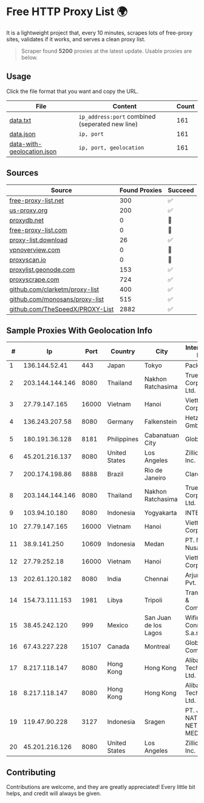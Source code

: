 
# Free HTTP Proxy List 🌍

It is a lightweight project that, every 10 minutes, scrapes lots of free-proxy sites, validates if it works, and serves a clean proxy list.


> Scraper found **5200** proxies at the latest update. Usable proxies are below.

## Usage

Click the file format that you want and copy the URL.


|File|Content|Count|
|----|-------|-----|
|[data.txt](https://raw.githubusercontent.com/themiralay/Proxy-List-World/master/data.txt)|`ip_address:port` combined (seperated new line)|161|
|[data.json](https://raw.githubusercontent.com/themiralay/Proxy-List-World/master/data.json)|`ip, port`|161|
|[data-with-geolocation.json](https://raw.githubusercontent.com/themiralay/Proxy-List-World/master/data-with-geolocation.json)|`ip, port, geolocation`|161|

## Sources

|Source|Found Proxies|Succeed|
|------|-------------|-------|
|[free-proxy-list.net](https://free-proxy-list.net)|300|✅|
|[us-proxy.org](https://www.us-proxy.org)|200|✅|
|[proxydb.net](http://proxydb.net)|0|🚫|
|[free-proxy-list.com](https://free-proxy-list.com/?page=&port=&type%5B%5D=http&type%5B%5D=https&up_time=0&search=Search)|0|🚫|
|[proxy-list.download](https://www.proxy-list.download/HTTP)|26|✅|
|[vpnoverview.com](https://vpnoverview.com/privacy/anonymous-browsing/free-proxy-servers)|0|🚫|
|[proxyscan.io](https://www.proxyscan.io)|0|🚫|
|[proxylist.geonode.com](https://proxylist.geonode.com/api/proxy-list?limit=300&page=1&sort_by=lastChecked&sort_type=desc&protocols=http,https)|153|✅|
|[proxyscrape.com](https://api.proxyscrape.com/v2/?request=displayproxies&protocol=http&timeout=10000&country=all&ssl=all&anonymity=all)|724|✅|
|[github.com/clarketm/proxy-list](https://raw.githubusercontent.com/clarketm/proxy-list/master/proxy-list-raw.txt)|400|✅|
|[github.com/monosans/proxy-list](https://raw.githubusercontent.com/monosans/proxy-list/main/proxies/http.txt)|515|✅|
|[github.com/TheSpeedX/PROXY-List](https://raw.githubusercontent.com/TheSpeedX/PROXY-List/master/http.txt)|2882|✅|


## Sample Proxies With Geolocation Info

|#|Ip|Port|Country|City|Internet Service Provider|
|-|--|----|-------|----|-------------------------|
|1|136.144.52.41|443|Japan|Tokyo|Packet Host, Inc.|
|2|203.144.144.146|8080|Thailand|Nakhon Ratchasima|True Internet Corporation CO. Ltd.|
|3|27.79.147.165|16000|Vietnam|Hanoi|Viettel Corporation|
|4|136.243.207.58|8080|Germany|Falkenstein|Hetzner Online GmbH|
|5|180.191.36.128|8181|Philippines|Cabanatuan City|Globe Telecom|
|6|45.201.216.137|8080|United States|Los Angeles|Zillion Network Inc.|
|7|200.174.198.86|8888|Brazil|Rio de Janeiro|Claro S.A|
|8|203.144.144.146|8080|Thailand|Nakhon Ratchasima|True Internet Corporation CO. Ltd.|
|9|103.94.10.180|8080|Indonesia|Yogyakarta|INTERSATNET|
|10|27.79.147.165|16000|Vietnam|Hanoi|Viettel Corporation|
|11|38.9.141.250|10609|Indonesia|Medan|PT. Media Antar Nusa|
|12|27.79.252.18|16000|Vietnam|Hanoi|Viettel Corporation|
|13|202.61.120.182|8080|India|Chennai|Arjun Telecom Pvt. Ltd.|
|14|154.73.111.153|1981|Libya|Tripoli|Trans-Sahara IT & Communication|
|15|38.45.242.120|999|Mexico|San Juan de los Lagos|Wifimax Connection S.a.s De C.V|
|16|67.43.227.228|15107|Canada|Montreal|GloboTech Communications|
|17|8.217.118.147|8080|Hong Kong|Hong Kong|Alibaba (US) Technology Co., Ltd.|
|18|8.217.118.147|8080|Hong Kong|Hong Kong|Alibaba (US) Technology Co., Ltd.|
|19|119.47.90.228|3127|Indonesia|Sragen|PT. JAWA POS NATIONAL NETWORK MEDIALINK|
|20|45.201.216.126|8080|United States|Los Angeles|Zillion Network Inc.|



## Contributing

Contributions are welcome, and they are greatly appreciated! Every
little bit helps, and credit will always be given.


